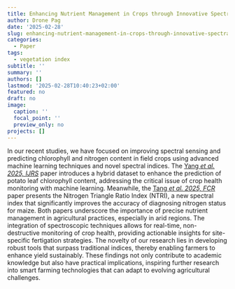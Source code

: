 ```yaml
---
title: Enhancing Nutrient Management in Crops through Innovative Spectral Indices
author: Drone Pag
date: '2025-02-28'
slug: enhancing-nutrient-management-in-crops-through-innovative-spectral-indices
categories:
  - Paper
tags:
  - vegetation index
subtitle: ''
summary: ''
authors: []
lastmod: '2025-02-28T10:40:23+02:00'
featured: no
draft: no
image:
  caption: ''
  focal_point: ''
  preview_only: no
projects: []
---
```


In our recent studies, we have focused on improving spectral sensing and predicting chlorophyll and nitrogen content in field crops using advanced machine learning techniques and novel spectral indices. 
The [Yang *et al. 2025, IJRS*](/publication/yang-improving-2025) paper introduces a hybrid dataset to enhance the prediction of potato leaf chlorophyll content, 
addressing the critical issue of crop health monitoring with machine learning. Meanwhile, the [Tang *et al. 2025, FCR*](/publication/tang-ntri-2025) paper presents the Nitrogen Triangle Ratio Index (NTRI), 
a new spectral index that significantly improves the accuracy of diagnosing nitrogen status for maize. 
Both papers underscore the importance of precise nutrient management in agricultural practices, especially in arid regions. The integration of spectroscopic techniques allows for real-time, non-destructive monitoring of crop health, providing actionable insights for site-specific fertigation strategies. The novelty of our research lies in developing robust tools that surpass traditional indices, thereby enabling farmers to enhance yield sustainably. 
These findings not only contribute to academic knowledge but also have practical implications, inspiring further research into smart farming technologies that can adapt to evolving agricultural challenges.